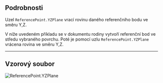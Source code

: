 ## Podrobnosti
Uzel `ReferencePoint.YZPlane` vrací rovinu daného referenčního bodu ve směru Y,Z.

V níže uvedeném příkladu se v dokumentu rodiny vytvoří referenční bod ve středu vybraného povrchu. Poté je pomocí uzlu `ReferencePoint.YZPlane` vrácena rovina ve směru Y,Z.


___
## Vzorový soubor

![ReferencePoint.YZPlane](./Revit.Elements.ReferencePoint.YZPlane_img.jpg)
